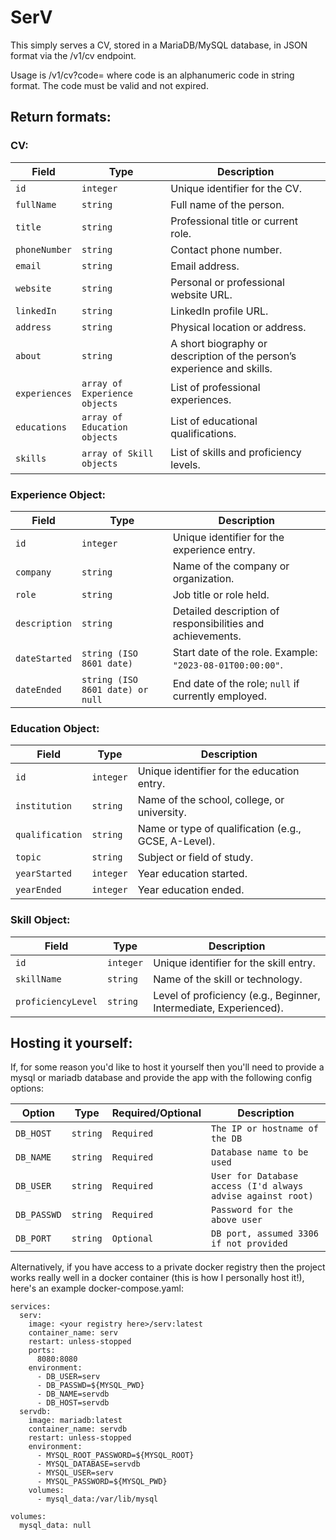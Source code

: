 # SerV


This simply serves a CV, stored in a MariaDB/MySQL database, in JSON format via the /v1/cv endpoint.

Usage is /v1/cv?code= where code is an alphanumeric code in string format. The code must be valid and not expired.


## Return formats:

### CV:

| Field         | Type                          | Description                                                             |
| ------------- | ----------------------------- | ----------------------------------------------------------------------- |
| `id`          | `integer`                     | Unique identifier for the CV.                                           |
| `fullName`    | `string`                      | Full name of the person.                                                |
| `title`       | `string`                      | Professional title or current role.                                     |
| `phoneNumber` | `string`                      | Contact phone number.                                                   |
| `email`       | `string`                      | Email address.                                                          |
| `website`     | `string`                      | Personal or professional website URL.                                   |
| `linkedIn`    | `string`                      | LinkedIn profile URL.                                                   |
| `address`     | `string`                      | Physical location or address.                                           |
| `about`       | `string`                      | A short biography or description of the person’s experience and skills. |
| `experiences` | `array of Experience objects` | List of professional experiences.                                       |
| `educations`  | `array of Education objects`  | List of educational qualifications.                                     |
| `skills`      | `array of Skill objects`      | List of skills and proficiency levels.                                  |

### Experience Object:

| Field         | Type                             | Description                                                |
| ------------- | -------------------------------- | ---------------------------------------------------------- |
| `id`          | `integer`                        | Unique identifier for the experience entry.                |
| `company`     | `string`                         | Name of the company or organization.                       |
| `role`        | `string`                         | Job title or role held.                                    |
| `description` | `string`                         | Detailed description of responsibilities and achievements. |
| `dateStarted` | `string (ISO 8601 date)`         | Start date of the role. Example: `"2023-08-01T00:00:00"`.  |
| `dateEnded`   | `string (ISO 8601 date) or null` | End date of the role; `null` if currently employed.        |

### Education Object:

| Field           | Type      | Description                                          |
| --------------- | --------- | ---------------------------------------------------- |
| `id`            | `integer` | Unique identifier for the education entry.           |
| `institution`   | `string`  | Name of the school, college, or university.          |
| `qualification` | `string`  | Name or type of qualification (e.g., GCSE, A-Level). |
| `topic`         | `string`  | Subject or field of study.                           |
| `yearStarted`   | `integer` | Year education started.                              |
| `yearEnded`     | `integer` | Year education ended.                                |

### Skill Object:

| Field              | Type      | Description                                                       |
| ------------------ | --------- | ----------------------------------------------------------------- |
| `id`               | `integer` | Unique identifier for the skill entry.                            |
| `skillName`        | `string`  | Name of the skill or technology.                                  |
| `proficiencyLevel` | `string`  | Level of proficiency (e.g., Beginner, Intermediate, Experienced). |


## Hosting it yourself:

If, for some reason you'd like to host it yourself then you'll need to provide a mysql or mariadb database and provide the app with the following config options:

| Option | Type | Required/Optional | Description |
| ------ | ---- | ----------------- | ----------- |
| `DB_HOST` | `string` | `Required` | `The IP or hostname of the DB` |
| `DB_NAME` | `string` | `Required` | `Database name to be used` |
| `DB_USER` | `string` | `Required` | `User for Database access (I'd always advise against root)` |
| `DB_PASSWD` | `string` | `Required` | `Password for the above user` |
| `DB_PORT` | `string` | `Optional` | `DB port, assumed 3306 if not provided` |


Alternatively, if you have access to a private docker registry then the project works really well in a docker container (this is how I personally host it!), here's an example docker-compose.yaml:

```
services:
  serv:
    image: <your registry here>/serv:latest
    container_name: serv
    restart: unless-stopped
    ports:
      8080:8080
    environment:
      - DB_USER=serv
      - DB_PASSWD=${MYSQL_PWD}
      - DB_NAME=servdb
      - DB_HOST=servdb
  servdb:
    image: mariadb:latest
    container_name: servdb
    restart: unless-stopped
    environment:
      - MYSQL_ROOT_PASSWORD=${MYSQL_ROOT}
      - MYSQL_DATABASE=servdb
      - MYSQL_USER=serv
      - MYSQL_PASSWORD=${MYSQL_PWD}
    volumes:
      - mysql_data:/var/lib/mysql
      
volumes:
  mysql_data: null
```

